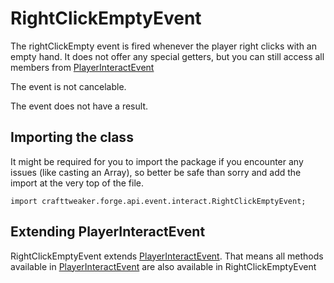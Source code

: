 # RightClickEmptyEvent

The rightClickEmpty event is fired whenever the player right clicks with an empty hand.
 It does not offer any special getters, but you can still access all members from [PlayerInteractEvent](/forge/api/event/interact/PlayerInteractEvent)

The event is not cancelable.

The event does not have a result.

## Importing the class

It might be required for you to import the package if you encounter any issues (like casting an Array), so better be safe than sorry and add the import at the very top of the file.
```zenscript
import crafttweaker.forge.api.event.interact.RightClickEmptyEvent;
```


## Extending PlayerInteractEvent

RightClickEmptyEvent extends [PlayerInteractEvent](/forge/api/event/interact/PlayerInteractEvent). That means all methods available in [PlayerInteractEvent](/forge/api/event/interact/PlayerInteractEvent) are also available in RightClickEmptyEvent

